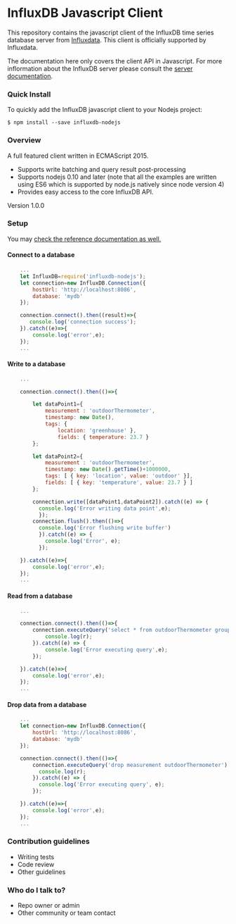 # InfluxDB Javascript Client #

This repository contains the javascript client of the InfluxDB time series database server from [Influxdata](https://www.influxdata.com/).  This client is officially supported by Influxdata.

The documentation here only covers the client API in Javascript.  For more inflormation about the InfluxDB server please consult the [server documentation](https://docs.influxdata.com/influxdb/v1.2/introduction/).

### Quick Install ###

To quickly add the InfluxDB javascript client to your Nodejs project:

    $ npm install --save influxdb-nodejs

### Overview ###

A full featured client written in ECMAScript 2015.

* Supports write batching and query result post-processing
* Supports nodejs 0.10 and later (note that all the examples are written using ES6 which is supported by node.js natively since node version 4)
* Provides easy access to the core InfluxDB API.


Version 1.0.0

### Setup ###

You may [check the reference documentation as well.](https://dubsky.bitbucket.io/typedef/index.html#static-typedef-InfluxDB)

#### Connect to a database
```JavaScript
    ...
    let InfluxDB=require('influxdb-nodejs');
    let connection=new InfluxDB.Connection({
        hostUrl: 'http://localhost:8086',
        database: 'mydb'
    });

    connection.connect().then((result)=>{
       console.log('connection success');
    }).catch((e)=>{
        console.log('error',e);
    });
    ...
```

#### Write to a database
```JavaScript
    ...

    connection.connect().then(()=>{

        let dataPoint1={
            measurement : 'outdoorThermometer',
            timestamp: new Date(),
            tags: {
                location: 'greenhouse' },
                fields: { temperature: 23.7 }
        };

        let dataPoint2={
            measurement : 'outdoorThermometer',
            timestamp: new Date().getTime()+1000000,
            tags: [ { key: 'location', value: 'outdoor' }],
            fields: [ { key: 'temperature', value: 23.7 } ]
        };

        connection.write([dataPoint1,dataPoint2]).catch((e) => {
          console.log('Error writing data point',e);
          });
        connection.flush().then(()=>{
          console.log('Error flushing write buffer')
          }).catch((e) => {
            console.log('Error', e);
          });

    }).catch((e)=>{
        console.log('error',e);
    });
    ...
```

#### Read from a database
```JavaScript
    ...

    connection.connect().then(()=>{
        connection.executeQuery('select * from outdoorThermometer group by location').then((r) => {
            console.log(r);
        }).catch((e) => {
            console.log('Error executing query',e);
        });

    }).catch((e)=>{
        console.log('error',e);
    });
    ...
```
#### Drop data from a database
```JavaScript
    ...
    let connection=new InfluxDB.Connection({
        hostUrl: 'http://localhost:8086',
        database: 'mydb'
    });

    connection.connect().then(()=>{
        connection.executeQuery('drop measurement outdoorThermometer').then((r) => {
          console.log(r);
        }).catch((e) => {
          console.log('Error executing query', e);
        });

    }).catch((e)=>{
        console.log('error',e);
    });
    ...
```
[//]: # (* Summary of set up)
[//]: # (* Configuration )
[//]: # (* Dependencies)
[//]: # (* Database configuration)
[//]: # (* How to run tests)
[//]: # (* Deployment instructions)

### Contribution guidelines ###

* Writing tests
* Code review
* Other guidelines

### Who do I talk to? ###

* Repo owner or admin
* Other community or team contact
